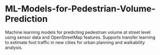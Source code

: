 # ML-Models-for-Pedestrian-Volume-Prediction
Machine learning models for predicting pedestrian volume at street level using sensor data and OpenStreetMap features. Supports transfer learning to estimate foot traffic in new cities for urban planning and walkability analysis.
